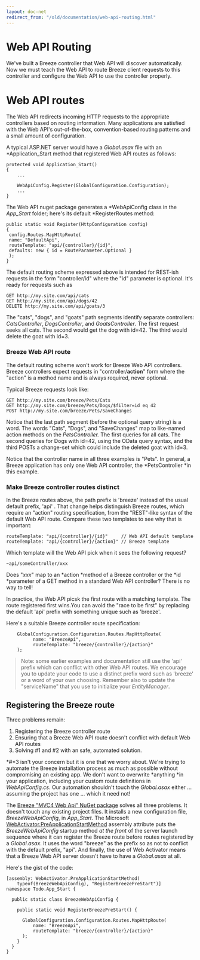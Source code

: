 ```yaml
---
layout: doc-net
redirect_from: "/old/documentation/web-api-routing.html"
---
```

# Web API Routing
We've built a Breeze controller that Web API will discover automatically. Now we must teach the Web API to route Breeze client requests to this controller and configure the Web API to use the controller properly.

# Web API routes
The Web API redirects incoming HTTP requests to the appropriate controllers based on routing information. Many applications are satisfied with the Web API's out-of-the-box, convention-based routing patterns and a small amount of configuration.
A typical ASP.NET server would have a *Global.asax* file with an *Application_Start method that registered Web API routes as follows:

	protected void Application_Start()
	{
		...

		WebApiConfig.Register(GlobalConfiguration.Configuration);
		...
	}

The Web API nuget package generates a *WebApiConfig class in the *App_Start* folder; here's its default *RegisterRoutes method:

	public static void Register(HttpConfiguration config)
	{
	 config.Routes.MapHttpRoute(
	 name: "DefaultApi",
	 routeTemplate: "api/{controller}/{id}",
	 defaults: new { id = RouteParameter.Optional }
	 );
	}
The default routing scheme expressed above is intended for REST-ish requests in the form "controller/id" where the "id" parameter is optional. It's ready for requests such as

	GET http://my.site.com/api/cats
	GET http://my.site.com/api/dogs/42
	DELETE http://my.site.com/api/goats/3
The "cats", "dogs", and "goats" path segments identify separate controllers: *CatsController*, *DogsController*, and *GoatsController*. The first request seeks all cats. The second would get the dog with id=42. The third would delete the goat with id=3.

###	Breeze Web API route
The default routing scheme won't work for Breeze Web API controllers. Breeze controllers expect requests in "controller/<strong>action</strong>" form where the "action" is a method name and is always required, never optional.
Typical Breeze requests look like:

	GET http://my.site.com/breeze/Pets/Cats
	GET http://my.site.com/breeze/Pets/Dogs/$filter=id eq 42
	POST http://my.site.com/breeze/Pets/SaveChanges
Notice that the last path segment (before the optional query string) is a word. The words "Cats", "Dogs", and "SaveChanges" map to like-named action methods on the *PetsController.* The first queries for all cats. The second queries for Dogs with id=42, using the OData query syntax, and the third POSTs a change-set which could include the deleted goat with id=3.
Notice that the controller name in all three examples is "Pets". In general, a Breeze application has only one Web API controller, the *PetsController *in this example.

###	Make Breeze controller routes distinct
In the Breeze routes above, the path prefix is 'breeze' instead of the usual default prefix, 'api' . That change helps distinguish Breeze routes, which require an "action" routing specification, from the "REST"-like syntax of the default Web API route. Compare these two templates to see why that is important:

	routeTemplate: "api/{controller}/{id}"     // Web API default template
	routeTemplate: "api/{controller}/{action}" // Breeze template
Which template will the Web API pick when it sees the following request?

	~api/someController/xxx
Does "*xxx*" map to an *action *method of a Breeze controller or the *id *parameter of a GET method in a standard Web API controller? There is no way to tell!
In practice, the Web API picsk the first route with a matching template. The route registered first wins.You can avoid the "race to be first" by replacing the default 'api' prefix with something unique such as 'breeze'.
Here's a suitable Breeze controller route specification:

		GlobalConfiguration.Configuration.Routes.MapHttpRoute(
			  name: "BreezeApi",
			  routeTemplate: "breeze/{controller}/{action}"
		);

>Note: some earlier examples and documentation still use the 'api' prefix which can conflict with other Web API routes. We encourage you to update your code to use a distinct prefix word such as 'breeze' or a word of your own choosing. Remember also to update the "serviceName" that you use to initialize your *EntityManager*.

## Registering the Breeze route
Three problems remain:

1.  Registering the Breeze controller route
1.  Ensuring that a Breeze Web API route doesn't conflict with default Web API routes
1.  Solving #1 and #2 with an safe, automated solution.

*#*3 isn't your concern but it is one that we worry about. We're trying to automate the Breeze installation process as much as possible without compromising an existing app. We don't want to overwrite *anything *in your application, including your custom route definitions in *WebApiConfig.cs*. Our automation shouldn't touch the *Global.asax* either ... assuming the project has one ... which it need not!
The [Breeze "MVC4 Web Api" NuGet package](nuget-packages.html) solves all three problems. It doesn't touch any existing project files. It installs a new configuration file, *BreezeWebApiConfig*, in *App_Start*. The Microsoft <a href="http://blogs.msdn.com/b/davidebb/archive/2010/10/11/light-up-your-nupacks-with-startup-code-and-webactivator.aspx" target="_blank">WebActivator.PreApplicationStartMethod</a> assembly attribute puts the *BreezeWebApiConfig* startup method *at the front* of the server launch sequence where it can register the Breeze route before routes registered by a *Global.asax*. It uses the word "breeze" as the prefix so as not to conflict with the default prefix, "api". And finally, the use of Web Activator means that a Breeze Web API server doesn't have to have a *Global.asax* at all.
Here's the gist of the code:

	[assembly: WebActivator.PreApplicationStartMethod(
		typeof(BreezeWebApiConfig), "RegisterBreezePreStart")]
	namespace Todo.App_Start {

	  public static class BreezeWebApiConfig {

		public static void RegisterBreezePreStart() {

		  GlobalConfiguration.Configuration.Routes.MapHttpRoute(
			  name: "BreezeApi",
			  routeTemplate: "breeze/{controller}/{action}" 
		  );
		}
	  }
	}


